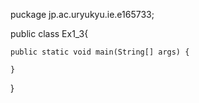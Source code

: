puckage jp.ac.uryukyu.ie.e165733;

public class Ex1_3{

    public static void main(String[] args) {

    }
}